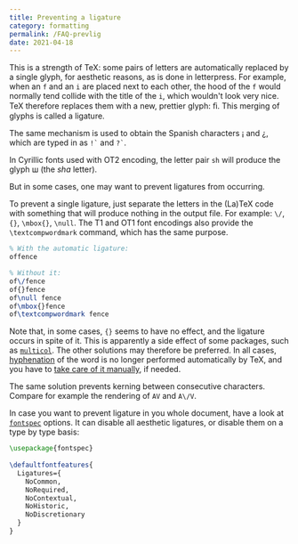 ```yaml
---
title: Preventing a ligature
category: formatting
permalink: /FAQ-prevlig
date: 2021-04-18
---
```


This is a strength of TeX: some pairs of letters are automatically replaced
by a single glyph, for aesthetic reasons, as is done in letterpress.  For example,
when an `f` and an `i` are placed next to each other, the hood of the `f` would
normally tend collide with the title of the `i`, which wouldn't look very nice.
TeX therefore replaces them with a new, prettier glyph: ﬁ.
This merging of glyphs is called a ligature.

The same mechanism is used to obtain the Spanish characters ¡ and ¿, which are
typed in as `` !` `` and `` ?` ``.

In Cyrillic fonts used with OT2 encoding, the letter pair `sh` will produce the
glyph ш (the _sha_ letter).

But in some cases, one may want to prevent ligatures from occurring.


To prevent a single ligature, just separate the letters in the (La)TeX code
with something that will produce nothing in the output file. For example:
`\/`, `{}`, `\mbox{}`, `\null`.  The T1 and OT1 font encodings also provide
the `\textcompwordmark` command, which has the same purpose.

```latex
% With the automatic ligature:
offence

% Without it:
of\/fence
of{}fence
of\null fence
of\mbox{}fence
of\textcompwordmark fence
```

Note that, in some cases, `{}` seems to have no effect, and the ligature
occurs in spite of it.  This is apparently a side effect of some packages, such
as [`multicol`](https://ctan.org/pkg/multicol).  The other solutions may
therefore be preferred.
In all cases, [hyphenation](FAQ-hyphen) of the word is no longer performed
automatically by TeX, and you have to [take care of it manually](FAQ-hyphexcept),
if needed.


The same solution prevents kerning between consecutive characters.
Compare for example the rendering of `AV` and `A\/V`.


In case you want to prevent ligature in you whole document,
have a look at [`fontspec`](https://ctan.org/pkg/fontspec) options.
It can disable all aesthetic ligatures, or disable them on a type by type basis:

```latex
\usepackage{fontspec}
 
\defaultfontfeatures{
  Ligatures={
    NoCommon,
    NoRequired,
    NoContextual,
    NoHistoric,
    NoDiscretionary
  }
}
```

